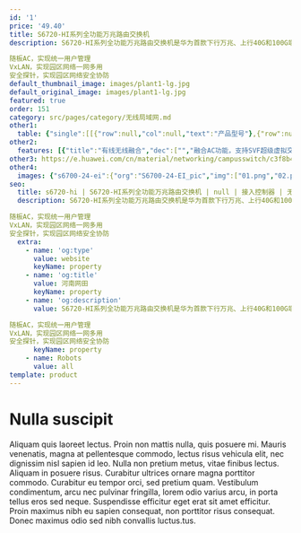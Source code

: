 ```yaml
---
id: '1'
price: '49.40'
title: S6720-HI系列全功能万兆路由交换机
description: S6720-HI系列全功能万兆路由交换机是华为首款下行万兆、上行40G和100G端口的盒式交换机，支持丰富的敏捷特性，可广泛应用于企业园区、运营商、高校、政府等应用场景。

随板AC，实现统一用户管理
VxLAN，实现园区网络一网多用
安全探针，实现园区网络安全协防
default_thumbnail_image: images/plant1-lg.jpg
default_original_image: images/plant1-lg.jpg
featured: true
order: 151
category: src/pages/category/无线局域网.md
other1: 
  table: {"single":[[{"row":null,"col":null,"text":"产品型号"},{"row":null,"col":null,"text":"S6720-50L-HI-48S"},{"row":null,"col":null,"text":"S6720-30L-HI-24S"}],[{"row":null,"col":null,"text":"交换容量"},{"row":null,"col":null,"text":"2.56Tbps/23.04Tbps\n"},{"row":null,"col":null,"text":"2.56Tbps/23.04Tbps\n"}],[{"row":null,"col":null,"text":"包转发率"},{"row":null,"col":null,"text":"1200Mpps"},{"row":null,"col":null,"text":"900Mpps"}],[{"row":null,"col":null,"text":"固定端口"},{"row":null,"col":null,"text":"48个万兆SFP+,6个40GE QSFP+或44个万兆SFP+,4个40GE QSFP+,2个100GE QSFP28"},{"row":null,"col":null,"text":"24个万兆SFP+,4个40GE QSFP+,2个100GE QSFP28"}],[{"row":null,"col":null,"text":"扩展插槽"},{"row":null,"col":null,"text":"不支持"},{"row":null,"col":null,"text":"不支持"}],[{"row":null,"col":null,"text":"MAC特性"},{"row":null,"col":"2","text":"支持64K MAC地址容量\n遵循IEEE 802.1d标准\n支持MAC地址自动学习和老化\n支持静态、动态、黑洞MAC表项\n支持源MAC地址过滤\n"}],[{"row":null,"col":null,"text":"VLAN特性"},{"row":null,"col":"2","text":"支持4K个VLAN\n支持Guest VLAN、Voice VLANs\n支持GVRP协议\n支持MUX VLAN功能\n支持基于MAC/协议/IP子网/策略/端口的VLAN\n支持VLAN Mapping功能\n"}],[{"row":null,"col":null,"text":"IP路由"},{"row":null,"col":"2","text":"静态路由、RIP V1/2、RIPng、OSPF、OSPFv3、IS-IS、IS-ISv6、BGP、BGP4+、ECMP、路由策略"}],[{"row":null,"col":null,"text":"无线业务"},{"row":null,"col":"2","text":"支持管理1K AP\n提供668Gbps无线转发能力（基于1024字节包长计算）\n支持AP接入控制、AP域管理和AP配置模板管理\n支持射频管理、统一静态配置和集中动态管理\n支持WLAN基本业务、QoS、安全和用户管理\n支持CAPWAP、Tag/终端定位、频谱分析"}],[{"row":null,"col":null,"text":"互通性"},{"row":null,"col":"2","text":"VBST基于VLAN生成树协议（和PVST/PVST+/RPVST 互通）\nLNP 链路类型协商协议（和DTP相似功能）\nVCMP VLAN集中管理协议（和VTP相似功能）\n\n详细的互联互通认证与报告，请访问这里。"}]]}
other2:
  features: [{"title":"有线无线融合","dec":["","融合AC功能，支持SVF超级虚拟交换网， 将“核心/汇聚+接入交换机+AP”网络架构虚拟化为一个网元进行管理",""]},{"title":"自动化网络服务","dec":["","支持SD-Campus，自动化网络实现快速业务发放，降低80% OPEX",""]},{"title":"100G上行端口","dec":["","首款100G盒式交换机，打造高带宽企业网园区网络",""]}]
other3: https://e.huawei.com/cn/material/networking/campusswitch/c3f8b4e895354f96a4aa277a58a5ad3f
other4:
  images: {"s6700-24-ei":{"org":"S6700-24-EI_pic","img":["01.png","02.png","03.png","04.png","08.png"]}}
seo:
  title: s6720-hi | S6720-HI系列全功能万兆路由交换机 | null | 接入控制器 | 无线局域网 | 企业网络
  description: S6720-HI系列全功能万兆路由交换机是华为首款下行万兆、上行40G和100G端口的盒式交换机，支持丰富的敏捷特性，可广泛应用于企业园区、运营商、高校、政府等应用场景。

随板AC，实现统一用户管理
VxLAN，实现园区网络一网多用
安全探针，实现园区网络安全协防
  extra:
    - name: 'og:type'
      value: website
      keyName: property
    - name: 'og:title'
      value: 河南网田
      keyName: property
    - name: 'og:description'
      value: S6720-HI系列全功能万兆路由交换机是华为首款下行万兆、上行40G和100G端口的盒式交换机，支持丰富的敏捷特性，可广泛应用于企业园区、运营商、高校、政府等应用场景。

随板AC，实现统一用户管理
VxLAN，实现园区网络一网多用
安全探针，实现园区网络安全协防
      keyName: property
    - name: Robots
      value: all
template: product
---
```


# Nulla suscipit

Aliquam quis laoreet lectus. Proin non mattis nulla, quis posuere mi. Mauris venenatis, magna at pellentesque commodo, lectus risus vehicula elit, nec dignissim nisl sapien id leo. Nulla non pretium metus, vitae finibus lectus. Aliquam in posuere risus. Curabitur ultrices ornare magna porttitor commodo. Curabitur eu tempor orci, sed pretium quam. Vestibulum condimentum, arcu nec pulvinar fringilla, lorem odio varius arcu, in porta tellus eros sed neque. Suspendisse efficitur eget erat sit amet efficitur. Proin maximus nibh eu sapien consequat, non porttitor risus consequat. Donec maximus odio sed nibh convallis luctus.tus.